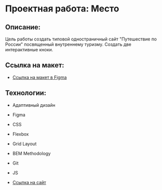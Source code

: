 # Проектная работа:  Место

## Описание: 

Цель работы создать типовой одностраничный сайт "Путешествие по России" посвященный внутреннему туризму. Создать две интерактивные кноки.

## Ссылка на макет: 

* [Ссылка на макет в Figma](https://www.figma.com/file/2cn9N9jSkmxD84oJik7xL7/JavaScript.-Sprint-4?node-id=0%3A1)

## Технологии: 

* Адаптивный дизайн
* Figma
* CSS
* Flexbox 
* Grid Layout 
* BEM Methodology 
* Git
* JS

* [Ссылка на сайт](https://veryoldnick.github.io/mesto/)
